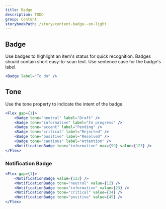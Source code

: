 ```yaml
---
title: Badge
description: TODO
group: Content
storybookPath: /story/content-badge--on-light
---
```


## Badge

Use badges to highlight an item's status for quick recognition. Badges should contain short easy-to-scan text. Use sentence case for the badge's label.

```jsx live
<Badge label="To do" />
```

## Tone

Use the tone property to indicate the intent of the badge.

```jsx live
<Flex gap={1}>
	<Badge tone="neutral" label="Draft" />
	<Badge tone="informative" label="In progress" />
	<Badge tone="accent" label="Pending" />
	<Badge tone="critical" label="Rejected" />
	<Badge tone="positive" label="Resolved" />
	<Badge tone="cautious" label="Attention" />
	<NotificationBadge tone="informative" max={99} value={123} />
</Flex>
```

### Notification Badge

```jsx live
<Flex gap={1}>
	<NotificationBadge value={123} />
	<NotificationBadge tone="neutral" value={12} />
	<NotificationBadge tone="informative" value={23} />
	<NotificationBadge tone="critical" value={34} />
	<NotificationBadge tone="positive" value={45} />
</Flex>
```
